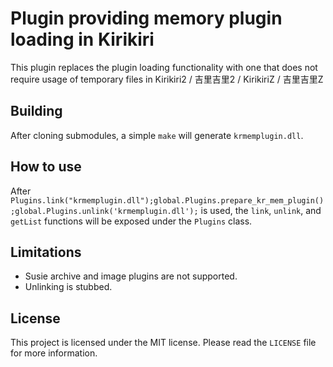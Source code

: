 # Plugin providing memory plugin loading in Kirikiri

This plugin replaces the plugin loading functionality with one that does not require usage of temporary files in Kirikiri2 / 吉里吉里2 / KirikiriZ / 吉里吉里Z

## Building

After cloning submodules, a simple `make` will generate `krmemplugin.dll`.

## How to use

After `Plugins.link("krmemplugin.dll");global.Plugins.prepare_kr_mem_plugin();global.Plugins.unlink('krmemplugin.dll');` is used, the `link`, `unlink`, and `getList` functions will be exposed under the `Plugins` class.

## Limitations

* Susie archive and image plugins are not supported.  
* Unlinking is stubbed.  

## License

This project is licensed under the MIT license. Please read the `LICENSE` file for more information.
